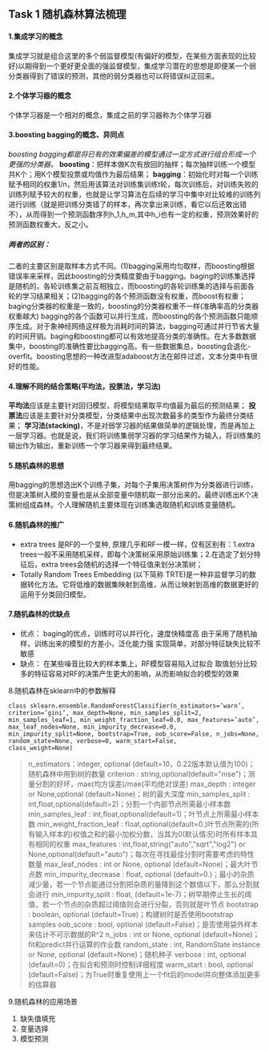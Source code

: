 ## Task 1 随机森林算法梳理


#### 1.集成学习的概念
集成学习就是组合这里的多个弱监督模型(有偏好的模型，在某些方面表现的比较好)以期得到一个更好更全面的强监督模型，集成学习潜在的思想是即便某一个弱分类器得到了错误的预测，其他的弱分类器也可以将错误纠正回来。


#### 2.个体学习器的概念
个体学习器是一个相对的概念，集成之前的学习器称为个体学习器


#### 3.boosting bagging的概念、异同点
*boosting bagging都是将已有的效果偏差的模型通过一定方式进行组合形成一个更强的分类器。*
**boosting**：把样本做K次有放回的抽样；每次抽样训练一个模型共K个；用K个模型投票或均值作为最后结果；
**bagging**：初始化时对每一个训练赋予相同的权重1/n，然后用该算法对训练集训练t轮，每次训练后，对训练失败的训练列赋予较大的权重，也就是让学习算法在后续的学习中集中对比较难的训练列进行训练（就是把训练分类错了的样本，再次拿出来训练，看它以后还敢出错不），从而得到一个预测函数序列h_1,h_m,其中h_i也有一定的权重，预测效果好的预测函数权重大，反之小。
##### 两者的区别：
二者的主要区别是取样本方式不同。(1)bagging采用均匀取样，而boosting根据错误率来采样，因此boosting的分类精度要由于bagging。baging的训练集选择是随机的，各轮训练集之前互相独立，而boosting的各轮训练集的选择与前面各轮的学习结果相关；(2)bagging的各个预测函数没有权重，而boost有权重；
baging分类器的权重是一致的，boosting的分类器权重不一样(准确率高的分类器权重越大)
bagging的各个函数可以并行生成，而boosting的各个预测函数只能顺序生成。对于象神经网络这样极为消耗时间的算法，bagging可通过并行节省大量的时间开销。baging和boosting都可以有效地提高分类的准确性。在大多数数据集中，boosting的准确性要比bagging高。有一些数据集总，boosting会退化-overfit。boosting思想的一种改进型adaboost方法在邮件过滤，文本分类中有很好的性能。


#### 4.理解不同的结合策略(平均法，投票法，学习法)
**平均法**应该是主要针对回归模型，将模型结果取平均值最为最后的预测结果；
**投票法**应该是主要针对分类模型，分类结果中出现次数最多的类型作为最终分类结果；
**学习法(stacking)**，不是对弱学习器的结果做简单的逻辑处理，而是再加上一层学习器。也就是说，我们将训练集弱学习器的学习结果作为输入，将训练集的输出作为输出，重新训练一个学习器来得到最终结果。


#### 5.随机森林的思想
用bagging的思想选出K个训练子集，对每个子集用决策树作为分类器进行训练，但是决策树入模的变量也是从全部变量中随机取一部分出来的。最终训练出K个决策树组成森林。个人理解随机主要体现在训练集选取随机和训练变量随机。


#### 6.随机森林的推广
- extra trees
是RF的一个变种, 原理几乎和RF一模一样，仅有区别有：1.extra trees一般不采用随机采样，即每个决策树采用原始训练集；2.在选定了划分特征后，extra trees会随机的选择一个特征值来划分决策树；
- Totally Random Trees Embedding
(以下简称 TRTE)是一种非监督学习的数据转化方法。它将低维的数据集映射到高维，从而让映射到高维的数据更好的运用于分类回归模型。


#### 7.随机森林的优缺点
- 优点：
baging的优点，训练时可以并行化，速度快精度高
由于采用了随机抽样，训练出来的模型的方差小，泛化能力强
实现简单，对部分特征缺失比较不敏感
- 缺点：
在某些噪音比较大的样本集上，RF模型容易陷入过拟合
取值划分比较多的特征容易对RF的决策产生更大的影响，从而影响拟合的模型的效果


8.随机森林在sklearn中的参数解释
```
class sklearn.ensemble.RandomForestClassifier(n_estimators=’warn’, criterion=’gini’, max_depth=None, min_samples_split=2,
min_samples_leaf=1, min_weight_fraction_leaf=0.0, max_features=’auto’, max_leaf_nodes=None, min_impurity_decrease=0.0,
min_impurity_split=None, bootstrap=True, oob_score=False, n_jobs=None, random_state=None, verbose=0, warm_start=False,
class_weight=None)
```
>n_estimators：integer, optional (default=10，0.22版本默认值为100)；随机森林中用到树的数量
>criterion : string,optional(default="mse")；测量分割的好坏，mae(均方误差)/mae(平均绝对误差)
>max_depth : integer or None,optional (default=None)；树的最大深度
>min_samples_split : int,float,optional(default=2)；分割一个内部节点所需最小样本数
>min_samples_leaf : int,float,optional(default=1)；叶节点上所需最小样本数
>min_weight_fraction_leaf : float,optional(default=0.)叶节点所需的(所有输入样本的)权值之和的最小加权分数，当其为0(默认情况)时所有样本具有相同的权重
>max_features : int,float,string("auto","sqrt","log2") or None,optional(default="auto")；每次在寻找最佳分割时需要考虑的特性数量
>max_leaf_nodes : int or None, optional (default=None)；最大叶节点数
>min_impurity_decrease : float, optional (default=0.)；最小的杂质减少量，若一个节点能通过分割把杂质的量降到这个数值以下，那么分割就会进行
>min_impurity_split : float, (default=1e-7)；树早期停止生长的阈值，若一个节点的杂质超过阈值则会进行分裂，否则就是叶节点
>bootstrap : boolean, optional (default=True)；构建树时是否使用bootstrap samples
>oob_score : bool, optional (default=False)；是否使用袋外样本来估计不可示数据的R^2
>n_jobs : int or None, optional (default=None)；fit和predict并行运算的作业数
>random_state : int, RandomState instance or None, optional (default=None)；随机种子
>verbose : int, optional (default=0)；在拟合和预测时控制详细程度
>warm_start : bool, optional (default=False)；为True时重复使用上一个fit后的model并向整体添加更多的估算器



9.随机森林的应用场景
1. 缺失值填充
2. 变量选择
3. 模型预测

















